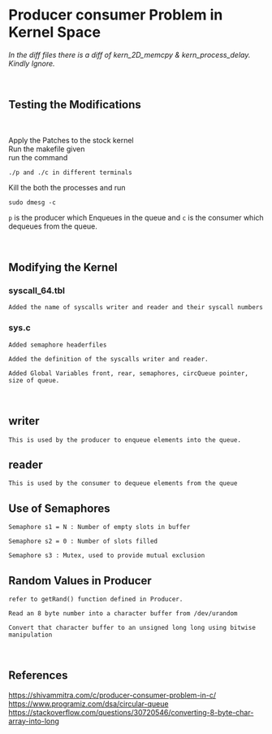 # Producer consumer Problem in Kernel Space

<i>In the diff files there is a diff of kern_2D_memcpy & kern_process_delay. Kindly Ignore.</i>

<br>

## Testing the Modifications
    
<br>

Apply the Patches to the stock kernel<br>
Run the makefile given<br>
run the command <br>

    ./p and ./c in different terminals

Kill the both the processes and run

    sudo dmesg -c

```p``` is the producer which Enqueues in the queue and ```c``` is the consumer which dequeues from the queue.

<br>

## Modifying the Kernel 

### syscall_64.tbl
    
    Added the name of syscalls writer and reader and their syscall numbers

### sys.c

    Added semaphore headerfiles
    
    Added the definition of the syscalls writer and reader.
    
    Added Global Variables front, rear, semaphores, circQueue pointer, size of queue.
<br>

## writer

    This is used by the producer to enqueue elements into the queue. 

## reader

    This is used by the consumer to dequeue elements from the queue

## Use of Semaphores
    Semaphore s1 = N : Number of empty slots in buffer
    
    Semaphore s2 = 0 : Number of slots filled
    
    Semaphore s3 : Mutex, used to provide mutual exclusion

## Random Values in Producer

    refer to getRand() function defined in Producer.
    
    Read an 8 byte number into a character buffer from /dev/urandom

    Convert that character buffer to an unsigned long long using bitwise manipulation

<br>

 ## References
https://shivammitra.com/c/producer-consumer-problem-in-c/ <br>
https://www.programiz.com/dsa/circular-queue <br>
https://stackoverflow.com/questions/30720546/converting-8-byte-char-array-into-long










